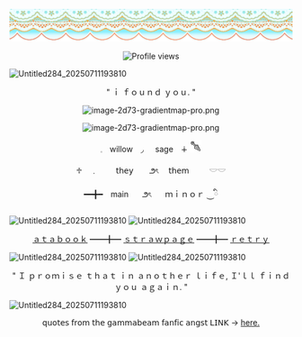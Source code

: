 ![madebyme](image-f1b0-gradientmap.pro1.webp)


<p align=center

![Profile views](https://komarev.com/ghpvc/?username=yourusername&label=_ᡕᠵデᡁ᠊╾━__&color=f36845&style=flat)  

<img width="73" height="56" alt="Untitled284_20250711193810" src="https://github.com/user-attachments/assets/072bb0a0-910c-44ef-a0b6-049d408f8f08" />

<p align=center

" ｉ ｆｏｕｎｄ ｙｏｕ. "

<p align=center

<img width="530" height="560" alt="image-2d73-gradientmap-pro.png" src="https://github.com/user-attachments/assets/072bb0a0-910c-44ef-a0b6-049d408f8f08" />

<img width="530" height="560" alt="image-2d73-gradientmap-pro.png" src="https://i.postimg.cc/Kzc0msZx/Untitled52-20250907160243.png](https://i.postimg.cc/JnGcsdxR/image-2d73-gradientmap-pro.png" />

<p align=center

<img width="73" height="56" alt="image-2d73-gradientmap-pro.png" src="https://github.com/user-attachments/assets/072bb0a0-910c-44ef-a0b6-049d408f8f08" />

<img width="73" height="56" alt="image-2d73-gradientmap-pro.png" src="https://github.com/user-attachments/assets/072bb0a0-910c-44ef-a0b6-049d408f8f08" />

<p align=center

 𓈒ㅤwillow　◞⠀⠀sage　∔  ![spar](rFisINf.png)

<p align=center

♱　﹒　　  𝗍𝗁𝖾𝗒    　⠀౨ৎ　  𝗍𝗁𝖾𝗆　 　 𓎟𓎟

<p align=center

━━╋━　main　⠀౨ৎ　⠀ｍｉｎｏｒ ⏝ི

<img width="73" height="56" alt="Untitled284_20250711193810" src="https://github.com/user-attachments/assets/072bb0a0-910c-44ef-a0b6-049d408f8f08" /> 

<img width="73" height="56" alt="Untitled284_20250711193810" src="https://github.com/user-attachments/assets/072bb0a0-910c-44ef-a0b6-049d408f8f08" />

<p align=center

[ａｔａｂｏｏｋ](https://konomiyyo.atabook.org/) ━━╋━ [ｓｔｒａｗｐａｇｅ](https://ninthkrohnisfere.straw.page/) ━━╋━ [ｒｅｔｒｙ](https://rentry.co/radioactivelazer)

<img width="73" height="56" alt="Untitled284_20250711193810" src="https://github.com/user-attachments/assets/072bb0a0-910c-44ef-a0b6-049d408f8f08" />  

<img width="73" height="56" alt="Untitled284_20250711193810" src="https://github.com/user-attachments/assets/072bb0a0-910c-44ef-a0b6-049d408f8f08" />

<p align=center

" Ｉ ｐｒｏｍｉｓｅ ｔｈａｔ ｉｎ ａｎｏｔｈｅｒ ｌｉｆｅ, Ｉ'ｌｌ ｆｉｎｄ ｙｏｕ ａｇａｉｎ. "

<img width="73" height="56" alt="Untitled284_20250711193810" src="https://github.com/user-attachments/assets/072bb0a0-910c-44ef-a0b6-049d408f8f08" />

<p align=center

𝗊𝗎𝗈𝗍𝖾𝗌 𝖿𝗋𝗈𝗆 𝗍𝗁𝖾 𝗀𝖺𝗆𝗆𝖺𝖻𝖾𝖺𝗆 𝖿𝖺𝗇𝖿𝗂𝖼 𝖺𝗇𝗀𝗌𝗍 𝖫𝖨𝖭𝖪 -> [here.](https://archiveofourown.org/works/69474491?view_adult=true)


